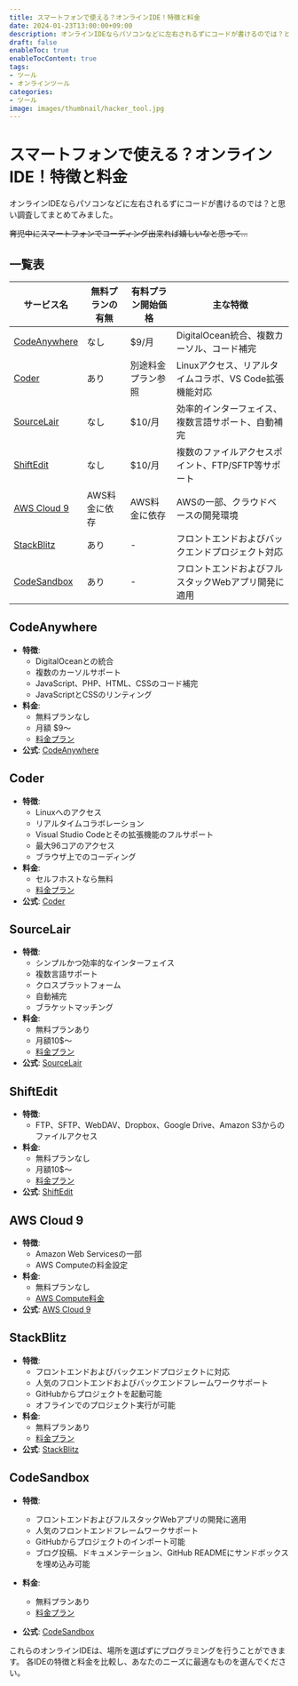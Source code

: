 ```yaml
---
title: スマートフォンで使える？オンラインIDE！特徴と料金
date: 2024-01-23T13:00:00+09:00
description: オンラインIDEならパソコンなどに左右されるずにコードが書けるのでは？と思い調査してまとめてみました。
draft: false
enableToc: true
enableTocContent: true
tags: 
- ツール
- オンラインツール
categories: 
- ツール
image: images/thumbnail/hacker_tool.jpg
---
```


# スマートフォンで使える？オンラインIDE！特徴と料金
オンラインIDEならパソコンなどに左右されるずにコードが書けるのでは？と思い調査してまとめてみました。

~~育児中にスマートフォンでコーディング出来れば嬉しいなと思って…~~


## 一覧表

| サービス名                | 無料プランの有無 | 有料プラン開始価格 | 主な特徴                                               |
|----------------------------|------------------|-------------------|-------------------------------------------------------|
| [CodeAnywhere](#codeanywhere)   | なし             | $9/月            | DigitalOcean統合、複数カーソル、コード補完            |
| [Coder](#coder)                 | あり             | 別途料金プラン参照| Linuxアクセス、リアルタイムコラボ、VS Code拡張機能対応  |
| [SourceLair](#sourcelair)        | なし             | $10/月           | 効率的インターフェイス、複数言語サポート、自動補完      |
| [ShiftEdit](#shiftedit)         | なし             | $10/月           | 複数のファイルアクセスポイント、FTP/SFTP等サポート     |
| [AWS Cloud 9](#aws-cloud-9)   | AWS料金に依存    | AWS料金に依存     | AWSの一部、クラウドベースの開発環境                   |
| [StackBlitz](#stackblitz)        | あり             | -                 | フロントエンドおよびバックエンドプロジェクト対応      |
| [CodeSandbox](#codesandbox)   | あり             | -                 | フロントエンドおよびフルスタックWebアプリ開発に適用   |



## CodeAnywhere
- **特徴**:
  - DigitalOceanとの統合
  - 複数のカーソルサポート
  - JavaScript、PHP、HTML、CSSのコード補完
  - JavaScriptとCSSのリンティング
- **料金**: 
  - 無料プランなし
  - 月額 $9～
  - [料金プラン](https://codeanywhere.com/pricing)
- **公式**: <a href="https://codeanywhere.com" target="_blank" rel="nofollow noopener">CodeAnywhere</a>

## Coder
- **特徴**:
  - Linuxへのアクセス
  - リアルタイムコラボレーション
  - Visual Studio Codeとその拡張機能のフルサポート
  - 最大96コアのアクセス
  - ブラウザ上でのコーディング
- **料金**:
  - セルフホストなら無料
  - [料金プラン](https://coder.com/pricing)
- **公式**: <a href="https://coder.com" target="_blank" rel="nofollow noopener">Coder</a>

## SourceLair
- **特徴**:
  - シンプルかつ効率的なインターフェイス
  - 複数言語サポート
  - クロスプラットフォーム
  - 自動補完
  - ブラケットマッチング
- **料金**:
  - 無料プランあり
  - 月額10$～
  - <a href="https://www.sourcelair.com/pricing" target="_blank" rel="nofollow noopener">料金プラン</a>
- **公式**: <a href="https://www.sourcelair.com" target="_blank" rel="nofollow noopener">SourceLair</a>

## ShiftEdit
- **特徴**:
  - FTP、SFTP、WebDAV、Dropbox、Google Drive、Amazon S3からのファイルアクセス
- **料金**:
  - 無料プランなし
  - 月額10$～
  - <a href="https://shiftedit.net/premier" target="_blank" rel="nofollow noopener">料金プラン</a>
- **公式**: <a href="https://shiftedit.net" target="_blank" rel="nofollow noopener">ShiftEdit</a>

## AWS Cloud 9
- **特徴**:
  - Amazon Web Servicesの一部
  - AWS Computeの料金設定
- **料金**:
  - 無料プランなし
  - <a href="https://aws.amazon.com/cloud9/pricing/" target="_blank" rel="nofollow noopener">AWS Compute料金</a>
- **公式**: <a href="https://c9.io" target="_blank" rel="nofollow noopener">AWS Cloud 9</a>

## StackBlitz
- **特徴**:
  - フロントエンドおよびバックエンドプロジェクトに対応
  - 人気のフロントエンドおよびバックエンドフレームワークサポート
  - GitHubからプロジェクトを起動可能
  - オフラインでのプロジェクト実行が可能
- **料金**:
  - 無料プランあり
  - <a href="https://stackblitz.com/pricing" target="_blank" rel="nofollow noopener">料金プラン</a>
- **公式**: <a href="https://www.stackblitz.com" target="_blank" rel="nofollow noopener">StackBlitz</a>

## CodeSandbox
- **特徴**:
  - フロントエンドおよびフルスタックWebアプリの開発に適用
  - 人気のフロントエンドフレームワークサポート
  - GitHubからプロジェクトのインポート可能
  - ブログ投稿、ドキュメンテーション、GitHub READMEにサンドボックスを埋め込み可能

- **料金**:
  - 無料プランあり
  - <a href="https://codesandbox.io/pricing" target="_blank" rel="nofollow noopener">料金プラン</a>
- **公式**: <a href="https://codesandbox.io" target="_blank" rel="nofollow noopener">CodeSandbox</a>

これらのオンラインIDEは、場所を選ばずにプログラミングを行うことができます。
各IDEの特徴と料金を比較し、あなたのニーズに最適なものを選んでください。
